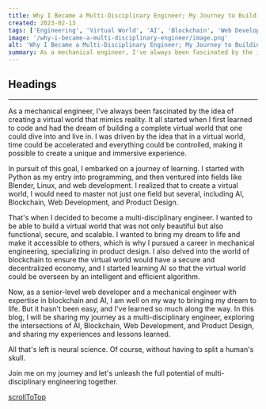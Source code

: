 ```yaml
---
title: Why I Became a Multi-Disciplinary Engineer; My Journey to Building a Virtual World
created: 2023-02-13
tags: ['Engineering', 'Virtual World', 'AI', 'Blockchain', 'Web Development', 'Product Design']
image: '/why-i-became-a-multi-disciplinary-engineer/image.png'
alt: 'Why I Became a Multi-Disciplinary Engineer; My Journey to Building a Virtual World'
summary: As a mechanical engineer, I've always been fascinated by the idea of creating a virtual world that mimics reality. It all started when I first learned to code and had the dream of building a complete virtual world that one could dive into and live in. I was driven by the idea that in a virtual world, time could be accelerated and everything could be controlled, making it possible to create a unique and immersive experience.
---
```


## Headings

---

As a mechanical engineer, I've always been fascinated by the idea of creating a virtual world that mimics reality. It all started when I first learned to code and had the dream of building a complete virtual world that one could dive into and live in. I was driven by the idea that in a virtual world, time could be accelerated and everything could be controlled, making it possible to create a unique and immersive experience.

In pursuit of this goal, I embarked on a journey of learning. I started with Python as my entry into programming, and then ventured into fields like Blender, Linux, and web development. I realized that to create a virtual world, I would need to master not just one field but several, including AI, Blockchain, Web Development, and Product Design.

That's when I decided to become a multi-disciplinary engineer. I wanted to be able to build a virtual world that was not only beautiful but also functional, secure, and scalable. I wanted to bring my dream to life and make it accessible to others, which is why I pursued a career in mechanical engineering, specializing in product design. I also delved into the world of blockchain to ensure the virtual world would have a secure and decentralized economy, and I started learning AI so that the virtual world could be overseen by an intelligent and efficient algorithm.

Now, as a senior-level web developer and a mechanical engineer with expertise in blockchain and AI, I am well on my way to bringing my dream to life. But it hasn't been easy, and I've learned so much along the way. In this blog, I will be sharing my journey as a multi-disciplinary engineer, exploring the intersections of AI, Blockchain, Web Development, and Product Design, and sharing my experiences and lessons learned.

All that's left is neural science. Of course, without having to split a human's skull.

Join me on my journey and let's unleash the full potential of multi-disciplinary engineering together.

[scrollToTop](#headings)

